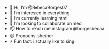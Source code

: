 - 👋 Hi, I’m @RebecaBorges07
- 👀 I’m interested in everything
- 🌱 I’m currently learning html
- 💞️ I’m looking to collaborate on med
- 📫 How to reach me instagram @borgesbecaa
- 😄 Pronouns: she/her
- ⚡ Fun fact: i actually like to sing

<!---
RebecaBorges07/RebecaBorges07 is a ✨ special ✨ repository because its `README.md` (this file) appears on your GitHub profile.
You can click the Preview link to take a look at your changes.
--->
